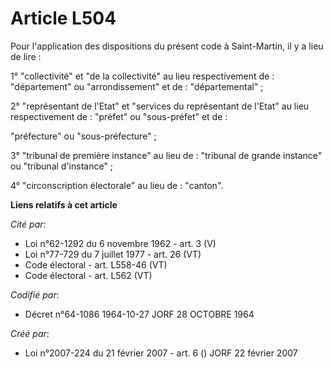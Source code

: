 # Article L504

Pour l'application des dispositions du présent code à Saint-Martin, il y a lieu de lire :

1° "collectivité" et "de la collectivité" au lieu respectivement de : "département" ou "arrondissement" et de :
"départemental" ;

2° "représentant de l'Etat" et "services du représentant de l'Etat" au lieu respectivement de : "préfet" ou "sous-préfet" et
de :

"préfecture" ou "sous-préfecture" ;

3° "tribunal de première instance" au lieu de : "tribunal de grande instance" ou "tribunal d'instance" ;

4° "circonscription électorale" au lieu de : "canton".

**Liens relatifs à cet article**

_Cité par_:

  - Loi n°62-1292 du 6 novembre 1962 - art. 3 (V)
  - Loi n°77-729 du 7 juillet 1977 - art. 26 (VT)
  - Code électoral - art. L558-46 (VT)
  - Code électoral - art. L562 (VT)

_Codifié par_:

  - Décret n°64-1086 1964-10-27 JORF 28 OCTOBRE 1964

_Créé par_:

  - Loi n°2007-224 du 21 février 2007 - art. 6 () JORF 22 février 2007
